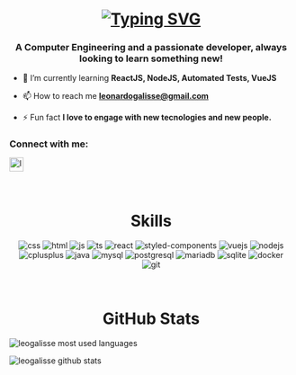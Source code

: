 <h1 align="center">
<a href="https://git.io/typing-svg"><img src="https://readme-typing-svg.herokuapp.com?font=Fira+Code&size=31&pause=1000&width=435&lines=Hi!+Im+LeoGalisse%F0%9F%91%8B" alt="Typing SVG" /></a>
</h1>
<h3 align="center">A Computer Engineering and a passionate developer, always looking to learn something new!</h3>

- 🌱 I’m currently learning **ReactJS, NodeJS, Automated Tests, VueJS**

- 📫 How to reach me **leonardogalisse@gmail.com**

- ⚡ Fun fact **I love to engage with new tecnologies and new people.**

<h3 style="margin-bottom: 10px" align="left">Connect with me:</h3>
<p align="left">
<a href="https://linkedin.com/in/galisse" target="blank"><img align="center" src="https://raw.githubusercontent.com/rahuldkjain/github-profile-readme-generator/master/src/images/icons/Social/linked-in-alt.svg" alt="leonardo galisse" height="25" width="25" /></a>
</p>

<br/>
<h1 align="center">Skills</h1>
<p align="center">
  <img alt="css" src="https://img.shields.io/badge/CSS3-1572B6?style=for-the-badge&logo=css3&logoColor=white"/>
  <img alt="html" src="https://img.shields.io/badge/HTML5-E34F26?style=for-the-badge&logo=html5&logoColor=white" />
  <img alt="js" src="https://img.shields.io/badge/JavaScript-F7DF1E?style=for-the-badge&logo=javascript&logoColor=black" />
  <img alt="ts" src="https://img.shields.io/badge/TypeScript-007ACC?style=for-the-badge&logo=typescript&logoColor=white" />
  <img alt="react" src="https://img.shields.io/badge/React-20232A?style=for-the-badge&logo=react&logoColor=61DAFB" />
  <img alt="styled-components" src="https://img.shields.io/badge/styled--components-DB7093?style=for-the-badge&logo=styled-components&logoColor=white" />
  <img alt="vuejs" src="https://img.shields.io/badge/Vue.js-35495E?style=for-the-badge&logo=vue.js&logoColor=4FC08D" />
  <img alt="nodejs" src="https://img.shields.io/badge/Node.js-43853D?style=for-the-badge&logo=node.js&logoColor=white" />
  <img alt="cplusplus" src="https://img.shields.io/badge/C%2B%2B-00599C?style=for-the-badge&logo=c%2B%2B&logoColor=white" />
  <img alt="java" src="https://img.shields.io/badge/Java-ED8B00?style=for-the-badge&logo=java&logoColor=white" />
  <img alt="mysql" src="https://img.shields.io/badge/MySQL-00000F?style=for-the-badge&logo=mysql&logoColor=white" />
  <img alt="postgresql" src="https://img.shields.io/badge/PostgreSQL-316192?style=for-the-badge&logo=postgresql&logoColor=white" />
  <img alt="mariadb" src="https://img.shields.io/badge/MariaDB-01529E?style=for-the-badge&logo=mariadb&logoColor=white" />
  <img alt="sqlite" src="https://img.shields.io/badge/SQLite-07405E?style=for-the-badge&logo=sqlite&logoColor=white" />
  <img alt="docker" src="https://img.shields.io/badge/Docker-2496ED?style=for-the-badge&logo=docker&logoColor=white" />
  <img alt="git" src="https://img.shields.io/badge/Git-E34F26?style=for-the-badge&logo=git&logoColor=white" />
</p>

<br/>
<h1 align="center">GitHub Stats</h1>
<p>
  <img align="center" src="https://github-readme-stats.vercel.app/api/top-langs?username=leogalisse&show_icons=true&theme=dracula&locale=en&layout=compact" alt="leogalisse most used languages" />
</p>

<p>
  <img align="center" src="https://github-readme-stats.vercel.app/api?username=leogalisse&show_icons=true&theme=dracula&locale=en" alt="leogalisse github stats" />
</p>

